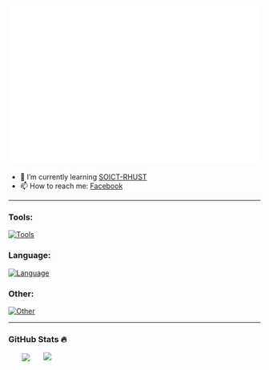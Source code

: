 
<a><img src="sonle040901.svg"></a>

- 🌱 I’m currently learning [SOICT-RHUST]
- 📫 How to reach me: [Facebook]

---

### Tools:
[![Tools](https://skillicons.dev/icons?i=vscode,idea,eclipse,docker)](https://skillicons.dev)
### Language:
[![Language](https://skillicons.dev/icons?i=js,html,css,java,c,mysql)](https://skillicons.dev)
### Other:
[![Other](https://skillicons.dev/icons?i=linux,codepen,git,github,heroku,emacs,latex,regex,svg)](https://skillicons.dev)

---
### GitHub Stats 🔥

<div align=center>
  <a href="#" title="sonbk040901">
    <img width="315" align="center" src="https://github-readme-stats.vercel.app/api/top-langs/?username=sonbk040901&hide=c%23,powershell,Mathematica,Ruby,Objective-C,Objective-C%2b%2b,Cuda&title_color=61dafb&text_color=ffffff&icon_color=61dafb&bg_color=20232a&langs_count=8&layout=compact&border_color=61dafb&hide_border=true" />
  </a>
  <a href="#" title="sonbk040901">
    <img align="right" width="434" src="https://github-readme-stats.vercel.app/api?username=sonbk040901&show_icons=true&theme=react&border_color=61dafb&hide_border=true" />
  </a>
</div>
<!--**sonbk040901/sonbk040901** is a ✨ _special_ ✨ repository because its `README.md` (this file) appears on your GitHub profile.
Here are some ideas to get you started:
- 🔭 I’m currently working on ...
- 👯 I’m looking to collaborate on ...
- 🤔 I’m looking for help with ...
- 💬 Ask me about ...
- 📫 How to reach me: ...
- 😄 Pronouns: ...
- ⚡ Fun fact: ...-->

[SOICT-RHUST]: https://soict.hust.edu.vn/

[Facebook]: https://fb.me/bk04092001
